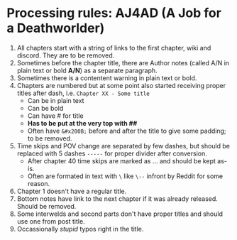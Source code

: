 # Processing rules: AJ4AD (A Job for a Deathworlder)

1. All chapters start with a string of links to the first chapter, wiki and discord. They are to be removed.
2. Sometimes before the chapter title, there are Author notes (called A/N in plain text or bold **A/N**) as a separate paragraph.
3. Sometimes there is a contentent warning in plain text or bold.
4. Chapters are numbered but at some point also started receiving proper titles after dash, i.e. `Chapter XX - Some title`
    - Can be in plain text
    - Can be bold
    - Can have \# for title
    - **Has to be put at the very top with \#\#**
    - Often have `&#x200B;` before and after the title to give some padding; to be removed.
5. Time skips and POV change are separated by few dashes, but should be replaced with 5 dashes `-----` for proper divider after conversion.
    - After chapter 40 time skips are marked as … and should be kept as-is.
    - Often are formated in text with `\` like `\--` infront by Reddit for some reason.
6. Chapter 1 doesn't have a regular title.
7. Bottom notes have link to the next chapter if it was already released. Should be removed.
8. Some interwelds and second parts don't have proper titles and should use one from post title.
9. Occassionally *stupid* typos right in the title.
